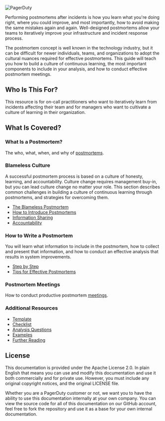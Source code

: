 ![PagerDuty](../assets/img/headers/Postmortems-Title.png)

Performing postmortems after incidents is how you learn what you're doing right, where you could improve, and most importantly, how to avoid making the same mistakes again and again. Well-designed postmortems allow your teams to iteratively improve your infrastructure and incident response process.

The postmortem concept is well known in the technology industry, but it can be difficult for newer individuals, teams, and organizations to adopt the cultural nuances required for effective postmortems. This guide will teach you how to build a culture of continuous learning, the most important components to include in your analysis, and how to conduct effective postmortem meetings.

## Who Is This For?
This resource is for on-call practitioners who want to iteratively learn from incidents affecting their team and for managers who want to cultivate a culture of learning in their organization.

## What Is Covered?
### What Is a Postmortem?
The who, what, when, and why of [postmortems](what_is.md).

### Blameless Culture
A successful postmortem process is based on a culture of honesty, learning, and accountability. Culture change requires management buy-in, but you can lead culture change no matter your role. This section describes common challenges in building a culture of continuous learning through postmortems, and strategies for overcoming them.

- [The Blameless Postmortem](culture/blameless.md)
- [How to Introduce Postmortems](culture/introduce.md)
- [Information Sharing](culture/sharing.md)
- [Accountability](culture/accountability.md)

### How to Write a Postmortem
You will learn what information to include in the postmortem, how to collect and present that information, and how to conduct an effective analysis that results in system improvements.

- [Step by Step](how_to_write/writing.md)
- [Tips for Effective Postmortems](how_to_write/effective_post_mortems.md)

### Postmortem Meetings
How to conduct productive postmortem [meetings](meeting.md).

### Additional Resources
* [Template](resources/post_mortem_template.md)
* [Checklist](resources/checklist.md)
* [Analysis Questions](resources/analysis.md)
* [Examples](resources/examples.md)
* [Further Reading](resources/reading.md)

## License

This documentation is provided under the Apache License 2.0. In plain English that means you can use and modify this documentation and use it both commercially and for private use. However, you must include any original copyright notices, and the original LICENSE file.

Whether you are a PagerDuty customer or not, we want you to have the ability to use this documentation internally at your own company. You can view the source code for all of this documentation on our GitHub account, feel free to fork the repository and use it as a base for your own internal documentation.
